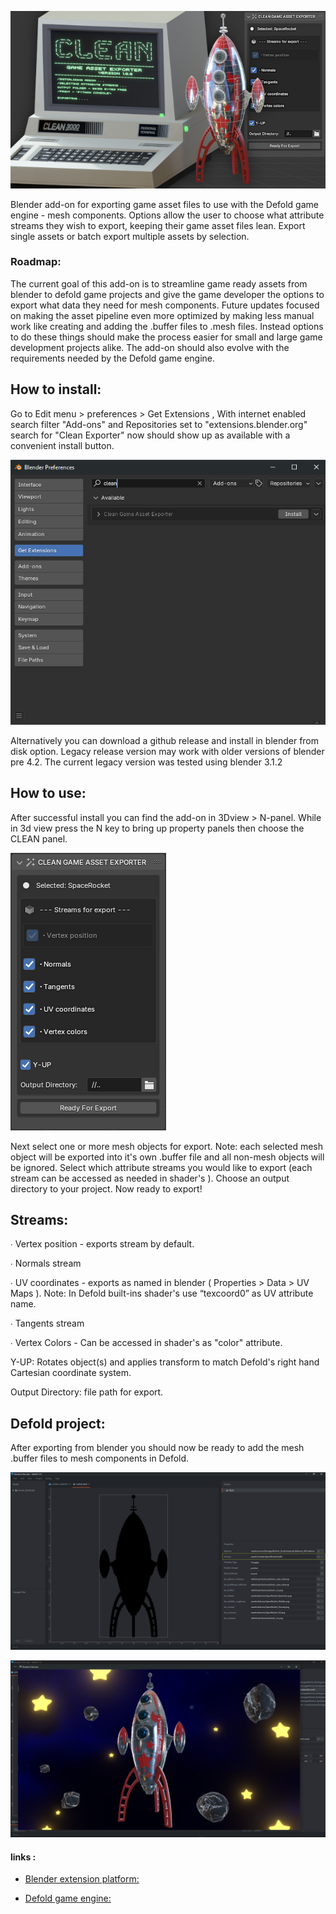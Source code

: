 ![](/docs/Clean_thumb.png)

Blender add-on for exporting game asset files to use with the Defold game engine - mesh components. Options allow the user to choose what attribute streams they wish to export, keeping their game asset files lean. Export single assets or batch export multiple assets by selection.

### Roadmap:
The current goal of this add-on is to streamline game ready assets from blender to defold game projects and give the game developer the options to export what data they need for mesh components. Future updates focused on making the asset pipeline even more optimized by making less manual work like creating and adding the .buffer files to .mesh files. Instead options to do these things should make the process easier for small and large game development projects alike. The add-on should also evolve with the requirements needed by the Defold game engine.

## How to install:

Go to Edit menu > preferences > Get Extensions , With internet enabled search filter "Add-ons" and Repositories set to "extensions.blender.org" search for "Clean Exporter" now should show up as available with a convenient install button.

![](/docs/Addon_search.png)

Alternatively you can download a github release and install in blender from disk option. Legacy release version may work with older versions of blender pre 4.2. The current legacy version was tested using blender 3.1.2

## How to use:

After successful install you can find the add-on in 3Dview > N-panel. While in 3d view press the N key to bring up property panels then choose the CLEAN panel. 

![](/docs/Clean_Panel.png)

Next select one or more mesh objects for export. Note: each selected mesh object will be exported into it's own .buffer file and all non-mesh objects will be ignored. Select which attribute streams you would like to export (each stream can be accessed as needed in shader's ).  Choose an output directory to your project. Now ready to export!

## Streams:

∙ Vertex position - exports stream by default.

∙ Normals stream

∙ UV coordinates - exports as named in blender ( Properties > Data > UV Maps ). Note: In Defold built-ins shader's use “texcoord0” as UV attribute name.

∙ Tangents stream

∙ Vertex Colors - Can be accessed in shader's as "color" attribute.

Y-UP: Rotates object(s) and applies transform to match Defold's right hand Cartesian coordinate system.

Output Directory: file path for export.

## Defold project: 

After exporting from blender you should now be ready to add the mesh .buffer files to mesh components in Defold.

![](/docs/Defold_Mesh_component.png)

![](/docs/Defold_build.png)

#### links :

- [Blender extension platform:](https://extensions.blender.org)

- [Defold game engine:](https://defold.com/)